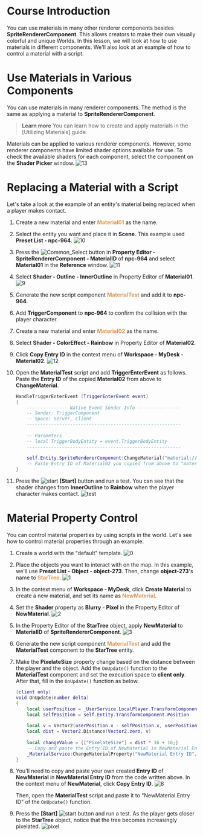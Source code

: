 # Course Introduction
You can use materials in many other renderer components besides **SpriteRendererComponent**. This allows creators to make their own visually colorful and unique Worlds.
In this lesson, we will look at how to use materials in different components. We'll also look at an example of how to control a material with a script.

# Use Materials in Various Components
You can use materials in many renderer components.
The method is the same as applying a material to **SpriteRendererComponent**.

> <span style="color: #585858">**Learn more**
>You can learn how to create and apply materials in the [Utilizing Materials] guide.</span>

Materials can be applied to various renderer components. However, some renderer components have limited shader options available for use. To check the available shaders for each component, select the component on the **Shader Picker** window.
![13](https://mod-file.dn.nexoncdn.co.kr/bbs/1727180781072360fe8c368824af7a5df25df3b8429d7.png "13")

# Replacing a Material with a Script
Let's take a look at the example of an entity's material being replaced when a player makes contact.

1. Create a new material and enter <span style="color: #dc9656">**Material01**</span> as the name.

2. Select the entity you want and place it in **Scene**.
    This example used **Preset List - npc-964**.
    ![10](https://mod-file.dn.nexoncdn.co.kr/bbs/166849476370816e1074387b747d684879d5a30fcb8a8.png "10")

3. Press the ![Common_Select](https://mod-file.dn.nexoncdn.co.kr/bbs/1668408907363c261c9faa43d4ee3b131624dd723e3a2.png "Common_Select") button in **Property Editor - SpriteRendererComponent - MaterialID** of **npc-964** and select **Material01** in the **Reference** window.
    ![11](https://mod-file.dn.nexoncdn.co.kr/bbs/1668494966129a62b76ffce2740339a667c03d48974c8.png "11")

4. Select **Shader - Outline - InnerOutline** in Property Editor of **Material01**.
    ![9](https://mod-file.dn.nexoncdn.co.kr/bbs/16684932469197db2f5663ffe4856adf503ff2bb3e8e3.png "9")

5. Generate the new script component <span style="color: #dc9656">**MaterialTest**</span> and add it to **npc-964**.

6. Add **TriggerComponent** to **npc-964** to confirm the collision with the player character.

7. Create a new material and enter <span style="color: #dc9656">**Material02**</span> as the name.

8. Select **Shader - ColorEffect - Rainbow** in Property Editor of **Material02**.

9. Click **Copy Entry ID** in the context menu of **Workspace - MyDesk - Material02**.
    ![12](https://mod-file.dn.nexoncdn.co.kr/bbs/166856445652712d2f198c1c94887a49a7b3a9075715f.png "12")
 
10. Open the **MaterialTest** script and add **TriggerEnterEvent** as follows.
    Paste the **Entry ID** of the copied **Material02** from above to **ChangeMaterial**.
    ```lua
    HandleTriggerEnterEvent (TriggerEnterEvent event)
    {
        --------------- Native Event Sender Info ----------------
        -- Sender: TriggerComponent
        -- Space: Server, Client
        ---------------------------------------------------------
        
        -- Parameters
        -- local TriggerBodyEntity = event.TriggerBodyEntity
        ---------------------------------------------------------
        
        self.Entity.SpriteRendererComponent:ChangeMaterial("material://Entry ID")
        -- Paste Entry ID of Material02 you copied from above to "material://Entry ID" part
    }
    ```

11. Press the ![start](https://mod-file.dn.nexoncdn.co.kr/storage/icons/tool/icon_play.png "start") **[Start]** button and run a test. You can see that the shader changes from **InnerOutline** to **Rainbow** when the player character makes contact.
    ![test](https://mod-file.dn.nexoncdn.co.kr/bbs/1668496643847defbbbec4521479f96f8f9c2fc2768f2.gif "test")

# Material Property Control
You can control material properties by using scripts in the world.
Let's see how to control material properties through an example.

1. Create a world with the "default" template.
    ![0](https://mod-file.dn.nexoncdn.co.kr/bbs/1656419849546d61c1ab96b5d454a971009e8053fe3c1.png "0")

2. Place the objects you want to interact with on the map.
    In this example, we'll use **Preset List - Object - object-273**. 
    Then, change **object-273**'s name to <span style="color: #dc9656">**StarTree**</span>.
    ![1](https://mod-file.dn.nexoncdn.co.kr/bbs/16728125334251c9368198cf54d0a93fc0d2f46d44ce6.png "1")

3. In the context menu of **Workspace - MyDesk**, click **Create Material** to create a new material, and set its name as <span style="color: #dc9656">**NewMaterial**</span>.

4. Set the **Shader** property as **Blurry - Pixel** in the Property Editor of **NewMaterial**.
    ![2](https://mod-file.dn.nexoncdn.co.kr/bbs/16733186086991f9a5b0bd0204fccaf1aaa7cbfe781ed.png "2")

5. In the Property Editor of the **StarTree** object, apply **NewMaterial** to **MaterialID** of **SpriteRendererComponent**.
    ![3](https://mod-file.dn.nexoncdn.co.kr/bbs/1672813499766954bfde0c3e44620a6138288f25d19d9.png "3")

6. Generate the new script component <span style="color: #dc9656">**MaterialTest**</span> and add the **MaterialTest** component to the **StarTree** entity. 

7. Make the **PixelateSize** property change based on the distance between the player and the object. 
Add the `OnUpdate()` function to the **MaterialTest** component and set the execution space to **client only**. After that, fill in the `OnUpdate()` function as below.
    ```lua
    [client only]
    void OnUpdate(number delta)
    {
        local userPosition = _UserService.LocalPlayer.TransformComponent.Position
        local selfPosition = self.Entity.TransformComponent.Position
         
        local v = Vector2(userPosition.x - selfPosition.x, userPosition.y - selfPosition.y)
        local dist = Vector2.Distance(Vector2.zero, v)
         
        local changeValue = {["PixelateSize"] = dist * 16 + 16;}
        -- Copy and paste the Entry ID of NewMaterial in NewMaterial Entry ID below.
        _MaterialService:ChangeMaterialProperty("NewMaterial Entry ID", changeValue)
    }
    ```

8. You'll need to copy and paste your own created **Entry ID** of **NewMaterial** in **NewMaterial Entry ID** from the code written above.
    In the context menu of **NewMaterial**, click **Copy Entry ID**.
    ![8](https://mod-file.dn.nexoncdn.co.kr/bbs/167331896565459a96e99c98942dab9fb9c85f4013d86.png "8")

    Then, open the **MaterialTest** script and paste it to "NewMaterial Entry ID" of the `OnUpdate()` function.

9. Press the **[Start]** ![start](https://mod-file.dn.nexoncdn.co.kr/storage/icons/tool/icon_play.png "start") button and run a test. 
As the player gets closer to the **StarTree** object, notice that the tree becomes increasingly pixelated.
![pixel](https://mod-file.dn.nexoncdn.co.kr/bbs/16733192431971878d51398c04d65bcb4083bbba1cab6.gif "pixel")